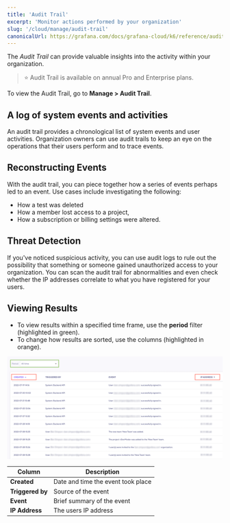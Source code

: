 ```yaml
---
title: 'Audit Trail'
excerpt: 'Monitor actions performed by your organization'
slug: '/cloud/manage/audit-trail'
canonicalUrl: https://grafana.com/docs/grafana-cloud/k6/reference/audit-trails/
---
```


The *Audit Trail* can provide valuable insights into the activity within your organization.

> ⭐️ Audit Trail is available on annual Pro and Enterprise plans.

To view the Audit Trail, go to  **Manage > Audit Trail**.

## A log of system events and activities

An audit trail provides a chronological list of system events and user activities. 
Organization owners can use audit trails to keep an eye on the operations that their users perform and to trace events.

## Reconstructing Events

With the audit trail, you can piece together how a series of events perhaps led to an event.
Use cases include investigating the following:
- How a test was deleted
- How a member lost access to a project,
- How a subscription or billing settings were altered.

## Threat Detection

If you've noticed suspicious activity,
you can use audit logs to rule out the possibility that something or someone gained unauthorized access to your organization.
You can scan the audit trail for abnormalities and even check whether the IP addresses correlate to what you have 
registered for your users.

## Viewing Results
- To view results within a specified time frame, use the **period** filter (highlighted in green).
- To change how results are sorted, use the columns (highlighted in orange).

![Table results](images/Audit-Trail/audit-example.png)

| Column                        | Description                                   |
| ----------------------------- | --------------------------------------------- |
| **Created**                   | Date and time the event took place            |
| **Triggered by**              | Source of the event                           |
| **Event**                     | Brief summary of the event                    |
| **IP Address**                | The users IP address                          |

